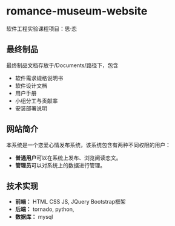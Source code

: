 # romance-museum-website
软件工程实验课程项目：思·恋

## 最终制品

最终制品文档存放于/Documents/路径下，包含

* 软件需求规格说明书
* 软件设计文档
* 用户手册
* 小组分工与贡献率
* 安装部署说明

## 网站简介

本系统是一个恋爱心情发布系统，该系统包含有两种不同权限的用户：

* **普通用户**可以在系统上发布、浏览阅读恋文。
* **管理员**可以对系统上的数据进行管理。

## 技术实现

* **前端：**  HTML CSS JS, JQuery Bootstrap框架 
* **后端：**  tornado, python, 
* **数据库：** mysql 
